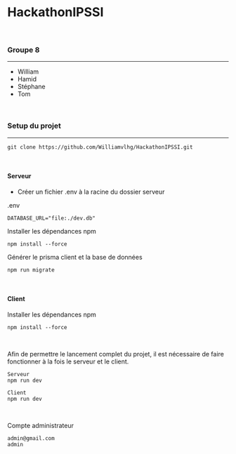 ﻿# HackathonIPSSI

<br>

### Groupe 8

---

- William
- Hamid
- Stéphane
- Tom

<br>

### Setup du projet

---

```
git clone https://github.com/Williamvlhg/HackathonIPSSI.git
```

<br>

#### Serveur

- Créer un fichier .env à la racine du dossier serveur

.env

```
DATABASE_URL="file:./dev.db"
```

Installer les dépendances npm

```
npm install --force
```

Générer le prisma client et la base de données

```
npm run migrate
```

<br>

#### Client

Installer les dépendances npm

```
npm install --force
```

<br>

Afin de permettre le lancement complet du projet, il est nécessaire de faire fonctionner à la fois le serveur et le client.

```
Serveur
npm run dev

Client
npm run dev
```

<br>

Compte administrateur

```
admin@gmail.com
admin
```
